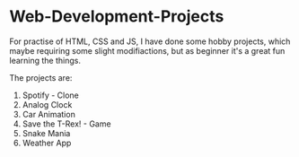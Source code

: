 # Web-Development-Projects
For practise of HTML, CSS and JS, I have done some hobby projects, which maybe requiring some slight modifiactions, but as beginner it's a great fun learning the things.

The projects are:

1.  Spotify - Clone
2.  Analog Clock
3.  Car Animation
4.  Save the T-Rex! - Game
5.  Snake Mania
6.  Weather App
